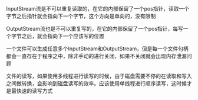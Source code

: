 InputStream流是不可以重复读取的，在它的内部保留了一个pos指针，读取一个字节之后指针就会指向下一个字节，这个方向是单向的，没有限制

OutputStream流也是不可以重复写的，在它的内部保留了一个pos指针，每写一个字节之后，就会指向下一个应该写的位置



一个文件可以生成任意多个InputStream和OutputStream，但是每一个文件句柄都会一直存在于程序之中，除非手动的进行关闭，如果不关闭就会出现内存泄漏问题



文件的读写，如果使用多线程进行读写的时候，由于磁盘需要不停的在读取和写入之间做转换，会影响到磁盘读写的效率。应该使用单线程进行顺序读写，这时候才是最快速的读写方式